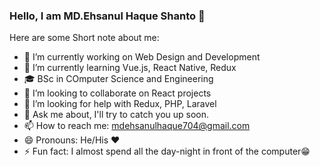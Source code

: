 ### Hello, I am MD.Ehsanul Haque Shanto 👋

Here are some Short note about me:

- 🔭 I’m currently working on Web Design and Development
- 🌱 I’m currently learning Vue.js, React Native, Redux
- 🎓 BSc in COmputer Science and Engineering
- 👯 I’m looking to collaborate on React projects
- 🤔 I’m looking for help with Redux, PHP, Laravel
- 💬 Ask me about,  I'll try to catch you up soon.
- 📫 How to reach me: mdehsanulhaque704@gmail.com
- 😄 Pronouns: He/His ❤
- ⚡ Fun fact: I almost spend all the day-night in front of the computer😁


